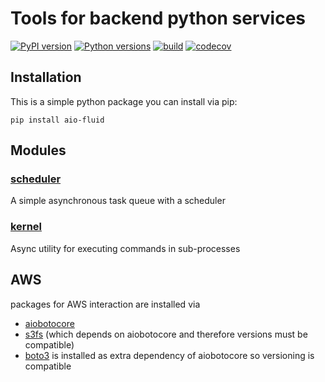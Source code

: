 # Tools for backend python services

[![PyPI version](https://badge.fury.io/py/aio-fluid.svg)](https://badge.fury.io/py/aio-fluid)
[![Python versions](https://img.shields.io/pypi/pyversions/aio-fluid.svg)](https://pypi.org/project/aio-fluid)
[![build](https://github.com/quantmind/fluid/workflows/build/badge.svg)](https://github.com/quantmind/aio-fluid/actions?query=workflow%3Abuild)
[![codecov](https://codecov.io/gh/quantmind/aio-fluid/branch/main/graph/badge.svg?token=81oWUoyEVp)](https://codecov.io/gh/quantmind/aio-fluid)

## Installation

This is a simple python package you can install via pip:

```
pip install aio-fluid
```

## Modules

### [scheduler](./fluid/scheduler)

A simple asynchronous task queue with a scheduler

### [kernel](./fluid/kernel)

Async utility for executing commands in sub-processes

## AWS

packages for AWS interaction are installed via

- [aiobotocore](https://github.com/aio-libs/aiobotocore)
- [s3fs](https://github.com/fsspec/s3fs) (which depends on aiobotocore and therefore versions must be compatible)
- [boto3](https://boto3.amazonaws.com/v1/documentation/api/latest/guide/quickstart.html) is installed as extra dependency of aiobotocore so versioning is compatible
